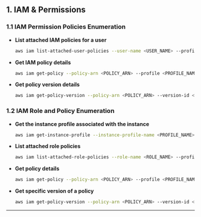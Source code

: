 ## 1. IAM & Permissions

### 1.1 IAM Permission Policies Enumeration

- **List attached IAM policies for a user**  
   ```bash
   aws iam list-attached-user-policies --user-name <USER_NAME> --profile <PROFILE_NAME>
   ```

- **Get IAM policy details**  
   ```bash
   aws iam get-policy --policy-arn <POLICY_ARN> --profile <PROFILE_NAME>
   ```

- **Get policy version details**  
   ```bash
   aws iam get-policy-version --policy-arn <POLICY_ARN> --version-id <VERSION_ID> --profile <PROFILE_NAME>
   ```

### 1.2 IAM Role and Policy Enumeration

- **Get the instance profile associated with the instance**  
   ```bash
   aws iam get-instance-profile --instance-profile-name <PROFILE_NAME> --query 'InstanceProfile.Roles[0].[RoleName, Arn]' --profile <PROFILE_NAME>
   ```

- **List attached role policies**  
   ```bash
   aws iam list-attached-role-policies --role-name <ROLE_NAME> --profile <PROFILE_NAME>
   ```

- **Get policy details**  
   ```bash
   aws iam get-policy --policy-arn <POLICY_ARN> --profile <PROFILE_NAME>
   ```

- **Get specific version of a policy**  
   ```bash
   aws iam get-policy-version --policy-arn <POLICY_ARN> --version-id <VERSION_ID> --profile <PROFILE_NAME>
   ```

---
